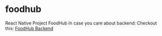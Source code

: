 # foodhub
React Native Project FoodHub
In case you care about backend: Checkout this: [FoodHub Backend](https://github.com/iamvucms/foodhub-backend)

